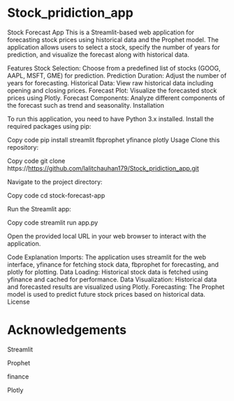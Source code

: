 # Stock_pridiction_app
Stock Forecast App
This is a Streamlit-based web application for forecasting stock prices using historical data and the Prophet model. The application allows users to select a stock, specify the number of years for prediction, and visualize the forecast along with historical data.

Features
Stock Selection: Choose from a predefined list of stocks (GOOG, AAPL, MSFT, GME) for prediction.
Prediction Duration: Adjust the number of years for forecasting.
Historical Data: View raw historical data including opening and closing prices.
Forecast Plot: Visualize the forecasted stock prices using Plotly.
Forecast Components: Analyze different components of the forecast such as trend and seasonality.
Installation


To run this application, you need to have Python 3.x installed. Install the required packages using pip:

Copy code
pip install streamlit fbprophet yfinance plotly
Usage
Clone this repository:


Copy code
git clone https://https://github.com/lalitchauhan179/Stock_pridiction_app.git

Navigate to the project directory:

Copy code
cd stock-forecast-app

Run the Streamlit app:

Copy code
streamlit run app.py

Open the provided local URL in your web browser to interact with the application.

Code Explanation
Imports: The application uses streamlit for the web interface, yfinance for fetching stock data, fbprophet for forecasting, and plotly for plotting.
Data Loading: Historical stock data is fetched using yfinance and cached for performance.
Data Visualization: Historical data and forecasted results are visualized using Plotly.
Forecasting: The Prophet model is used to predict future stock prices based on historical data.
License


# Acknowledgements

Streamlit

Prophet

finance

Plotly


